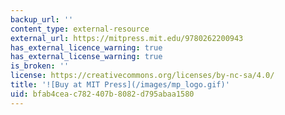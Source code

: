 ```yaml
---
backup_url: ''
content_type: external-resource
external_url: https://mitpress.mit.edu/9780262200943
has_external_licence_warning: true
has_external_license_warning: true
is_broken: ''
license: https://creativecommons.org/licenses/by-nc-sa/4.0/
title: '![Buy at MIT Press](/images/mp_logo.gif)'
uid: bfab4cea-c782-407b-8082-d795abaa1580
---
```

